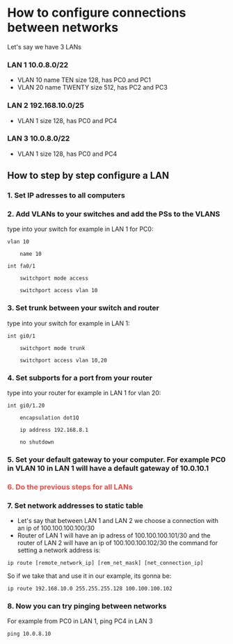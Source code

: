 # How to configure connections between networks

Let's say we have 3 LANs
### LAN 1 10.0.8.0/22
- VLAN 10 name TEN size 128, has PC0 and PC1
- VLAN 20 name TWENTY size 512, has PC2 and PC3
### LAN 2 192.168.10.0/25
- VLAN 1 size 128, has PC0 and PC4
### LAN 3 10.0.8.0/22
- VLAN 1 size 128, has PC0 and PC4

## How to step by step configure a LAN

### 1. Set IP adresses to all computers

### 2. Add VLANs to your switches and add the PSs to the VLANS

type into your switch for example in LAN 1 for PC0:

    vlan 10

        name 10

    int fa0/1

        switchport mode access

        switchport access vlan 10

### 3. Set trunk between your switch and router

type into your switch for example in LAN 1:

    int gi0/1

        switchport mode trunk

        switchport access vlan 10,20

### 4. Set subports for a port from your <b>router</b>
type into your router for example in LAN 1 for vlan 20:

    int gi0/1.20

        encapsulation dot1Q

        ip address 192.168.8.1

        no shutdown

### 5. Set your default gateway to your computer. For example PC0 in VLAN 10 in LAN 1 will have a default gateway of <b>10.0.10.1</b>

### <p style="color: #ef4b45">6. Do the previous steps for all LANs</p>

### 7. Set network addresses to static table
- Let's say that between LAN 1 and LAN 2 we choose a connection with an ip of 100.100.100.100/30
- Router of LAN 1 will have an ip adress of 100.100.100.101/30 and the router of LAN 2 will have an ip of 100.100.100.102/30
the command for setting a network address is:
```
ip route [remote_network_ip] [rem_net_mask] [net_connection_ip]
```
So if we take that and use it in our example, its gonna be:
```
ip route 192.168.10.0 255.255.255.128 100.100.100.102
```

### 8. Now you can try pinging between networks
For example from PC0 in LAN 1, ping PC4 in LAN 3
```
ping 10.0.8.10
```